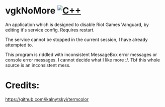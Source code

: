 # vgkNoMore [![C++](https://img.shields.io/badge/language-C%2B%2B-%23f34b7d.svg)](https://en.wikipedia.org/wiki/C%2B%2B)
An application which is designed to disable Riot Games Vanguard, by editing it's service config.
Requires restart.

The service cannot be stopped in the current session, I have already attempted to.

This program is riddled with inconsistent MessageBox error messages or console error messages. I cannot decide what I like more :/.
Tbf this whole source is an inconsistent mess.

# Credits:
https://github.com/ikalnytskyi/termcolor
